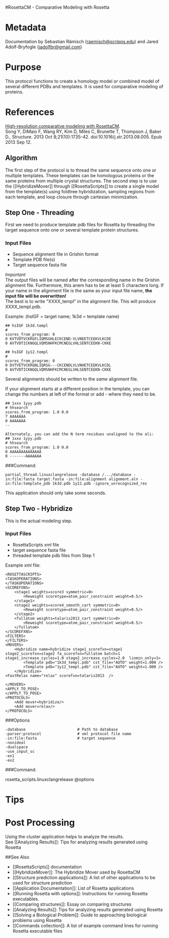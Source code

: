 #RosettaCM - Comparative Modeling with Rosetta

Metadata
========

Documentation by Sebastian Rämisch (raemisch@scripps.edu) and Jared Adolf-Bryfogle (jadolfbr@gmail.com)

Purpose
=======

This protocol functions to create a homology model or combined model of several different PDBs and templates.  It is used for comparative modeling of proteins.  

References
==========

[High-resolution comparative modeling with RosettaCM](http://www.sciencedirect.com/science/article/pii/S0969212613002979).  
Song Y, DiMaio F, Wang RY, Kim D, Miles C, Brunette T, Thompson J, Baker D.,
Structure. 2013 Oct 8;21(10):1735-42. doi:10.1016/j.str.2013.08.005. Epub 2013 Sep 12.

## Algorithm

The first step of the protocol is to thread the same sequence onto one or multiple templates.  These templates can be homologous proteins or the same proteins from multiple crystal structures.  The second step is to use the [[HybridizeMover]] through [[RosettaScripts]] to create a single model from the template(s) using foldtree hybridization, sampling regions from each template, and loop closure through cartesian minimization. 

## Step One - Threading  
First we need to produce template pdb files for Rosetta by threading the target sequence onto one or several template protein structures.
### Input Files
* Sequence alignment file in Grishin format
* Template PDB file(s)
* Target sequence fasta file

*Important*  
The output files will be named after the corresponding name in the Grishin alignment file. Furthermore, this anem has to be at least 5 characters long. If your name in the alignment file is the same as your input file name, **the input file will be overwritten!**  
The best is to write "XXXX_templ" in the alignment file. This will produce XXXX_templ.pdb.   

Example: (hsIGF = target name; 1k3d = template name)

    ## hsIGF 1k3d.templ
    #
    scores_from_program: 0
    0 KVTVDTVCKRGFLIQMSGHLECKCEND-VLVNEETCEEKVLKCDE
    0 AVTVDTICKNGQLVQMSNHFKCMCNEGLVHLSENTCEEKN-CKKE

    ## hsIGF 1y12.templ
    #
    scores_from_program: 0
    0 DVTVETVCKRGNLIQRSG---CKCENDLVLVNHETCEEKVLKCDL
    0 AVTVDTICKNGQLVQMSNHFKCMCNEGLVHLSENTCEEKN-CKKE

Several alignments should be written to the *same* alignment file.

If your alignment starts at a different position in the template, you can change the numbers at left of the format or add - where they need to be.

    ## 1xxx 1yyy.pdb
    # hhsearch
    scores_from_program: 1.0 0.0
    7 AAAAAAA
    0 AAAAAAA
    --

    Alternately, you can add the N term residues unaligned to the ali:
    ## 1xxx 1yyy.pdb
    # hhsearch
    scores_from_program: 1.0 0.0
    0 AAAAAAAAAAAAAA
    0 -------AAAAAAA


###Command:

    partial_thread.linuxclangrelease -database /.../database -in:file:fasta target.fasta -in:file:alignment alignment.aln -in:file:template_pdb 1k3d.pdb 1y12.pdb -ignore_unrecognized_res

This application should only take some seconds.

## Step Two - Hybridize
This is the actual modeling step.
### Input Files
* RosettaScripts xml file
* target sequence fasta file
* threaded template pdb files from Step 1

Example xml file:

    <ROSETTASCRIPTS>
    <TASKOPERATIONS>
    </TASKOPERATIONS>
    <SCOREFXNS>
        <stage1 weights=score3 symmetric=0>
            <Reweight scoretype=atom_pair_constraint weight=0.5/>
        </stage1>
        <stage2 weights=score4_smooth_cart symmetric=0>
            <Reweight scoretype=atom_pair_constraint weight=0.5/>
        </stage2>
        <fullatom weights=talaris2013_cart symmetric=0>
            <Reweight scoretype=atom_pair_constraint weight=0.5/>
        </fullatom>
    </SCOREFXNS>
    <FILTERS>
    </FILTERS>
    <MOVERS>
        <Hybridize name=hybridize stage1_scorefxn=stage1 stage2_scorefxn=stage2 fa_scorefxn=fullatom batch=1 stage1_increase_cycles=1.0 stage2_increase_cycles=2.0  linmin_only=1>
            <Template pdb="1k3d_templ.pdb" cst_file="AUTO" weight=1.000 />
            <Template pdb="1y12_templ.pdb" cst_file="AUTO" weight=1.000 />
        </Hybridize>
    <FastRelax name="relax" scorefxn=talaris2013  />

    </MOVERS>
    <APPLY_TO_POSE>
    </APPLY_TO_POSE>
    <PROTOCOLS>
        <Add mover=hybridize/>
        <Add mover=relax/>
    </PROTOCOLS>

  <OUTPUT scorefxn=talaris2013 />
</ROSETTASCRIPTS>



###Options

    -database                       # Path to database
    -parser:protocol                # xml protocol file name
    -in:file:fasta                  # target sequence
    -nonideal
    -dualspace
    -use_input_sc
    -ex1
    -ex2

###Command:

rosetta_scripts.linuxclangrelease @options

Tips
====

Post Processing
===============
Using the cluster application helps to analyze the results.  
See [[Analyzing Results]]: Tips for analyzing results generated using Rosetta

##See Also

* [[RosettaScripts]] documentation
* [[HybridizeMover]]: The Hybridize Mover used by RosettaCM
* [[Structure prediction applications]]: A list of other applications to be used for structure prediction
* [[Application Documentation]]: List of Rosetta applications
* [[Running Rosetta with options]]: Instructions for running Rosetta executables.
* [[Comparing structures]]: Essay on comparing structures
* [[Analyzing Results]]: Tips for analyzing results generated using Rosetta
* [[Solving a Biological Problem]]: Guide to approaching biological problems using Rosetta
* [[Commands collection]]: A list of example command lines for running Rosetta executable files